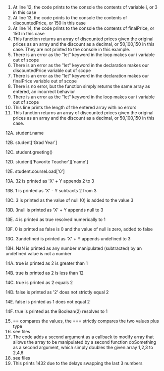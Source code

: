 1. At line 12, the code prints to the console the contents of variable i, or 3 in this case
2. At line 13, the code prints to the console the contents of discountedPrice, or 150 in this case
3. At line 14, the code prints to the console the contents of finalPrice, or 150 in this case
4. This function returns an array of discounted prices given the original prices as an array and the discount as a decimal, or 50,100,150 in this case. They are not printed to the console in this example.
5. There is an error as the "let" keyword in the loop makes our i variable out of scope
6. There is an error as the "let" keyword in the declaration makes our discountedPrice variable out of scope
7. There is an error as the "let" keyword in the declaration makes our finalPrice variable out of scope
8. There is no error, but the function simply returns the same array as entered, an incorrect behavior
9. There is an error as the "let" keyword in the loop makes our i variable out of scope
10. This line prints the length of the entered array with no errors
11. This function returns an array of discounted prices given the original prices as an array and the discount as a decimal, or 50,100,150 in this case.

12A. student.name

12B. student['Grad Year']

12C. student.greeting()

12D. student['Favorite Teacher']['name']

12E. student.courseLoad['0']

13A. 32 is printed as 'X' + Y appends 2 to 3

13B. 1 is printed as 'X' - Y subtracts 2 from 3

13C. 3 is printed as the value of null (0) is added to the value 3

13D. 3null is printed as 'X' + Y appends null to 3

13E. 4 is printed as true resolved numerically to 1

13F. 0 is printed as false is 0 and the value of null is zero, added to false

13G. 3undefined is printed as 'X' + Y appends undefined to 3

13H. NaN is printed as any number manipulated (subtracted) by an undefined value is not a number

14A. true is printed as 2 is greater than 1

14B. true is printed as 2 is less than 12

14C. true is printed as 2 equals 2

14D. false is printed as '2' does not strictly equal 2

14E. false is printed as 1 does not equal 2

14F. true is printed as the Boolean(2) resolves to 1

15. == compares the values, the === strictly compares the two values plus type
16. see files
17. The code adds a second argument as a callback to modify array that allows the array to be manipulated by a second function doSomething as a second argument, which simply doubles the given array 1,2,3 to 2,4,6
18. see files
19. This prints 1432 due to the delays swapping the last 3 numbers
